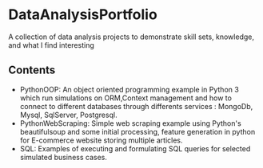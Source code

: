 # DataAnalysisPortfolio
A collection of data analysis projects to demonstrate skill sets, knowledge, and what I find interesting

## Contents

* PythonOOP: An object oriented programming example in Python 3 which run simulations on ORM,Context management and how to connect to different databases through differents services : MongoDb, Mysql, SqlServer, Postgresql. <br/>
* PythonWebScraping: Simple web scraping example using Python's beautifulsoup and some initial processing, feature generation in python for E-commerce website storing multiple articles. <br/>
* SQL: Examples of executing and formulating SQL queries for selected simulated business cases. <br/>
